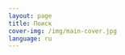 ```yaml
---
layout: page
title: Поиск
cover-img: /img/main-cover.jpg
language: ru
---
```

<script async src="https://cse.google.com/cse.js?cx=fbfe50d385da44344"></script>
<div class="gcse-search"></div>

